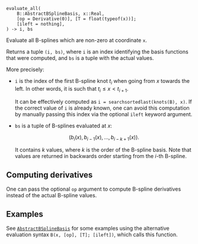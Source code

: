 ```
evaluate_all(
    B::AbstractBSplineBasis, x::Real,
    [op = Derivative(0)], [T = float(typeof(x))];
    [ileft = nothing],
) -> i, bs
```

Evaluate all B-splines which are non-zero at coordinate `x`.

Returns a tuple `(i, bs)`, where `i` is an index identifying the basis functions that were computed, and `bs` is a tuple with the actual values.

More precisely:

  * `i` is the index of the first B-spline knot $t_{i}$ when going from $x$ towards the left. In other words, it is such that $t_{i} ≤ x < t_{i + 1}$.

    It can be effectively computed as `i = searchsortedlast(knots(B), x)`. If the correct value of `i` is already known, one can avoid this computation by manually passing this index via the optional `ileft` keyword argument.
  * `bs` is a tuple of B-splines evaluated at $x$:

    $$
    (b_i(x), b_{i - 1}(x), …, b_{i - k + 1}(x)).
    $$

    It contains $k$ values, where $k$ is the order of the B-spline basis. Note that values are returned in backwards order starting from the $i$-th B-spline.

## Computing derivatives

One can pass the optional `op` argument to compute B-spline derivatives instead of the actual B-spline values.

## Examples

See [`AbstractBSplineBasis`](@ref) for some examples using the alternative evaluation syntax `B(x, [op], [T]; [ileft])`, which calls this function.
